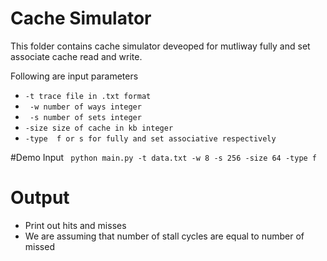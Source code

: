 # Cache Simulator

This folder contains cache simulator deveoped for mutliway fully and set associate cache read and write. 

Following are input parameters

  - ``` -t trace file in .txt format ```
  - ``` -w number of ways integer```
  - ``` -s number of sets integer```
  - ```-size size of cache in kb integer```
  - ```-type  f or s for fully and set associative respectively```

#Demo Input
``` python main.py -t data.txt -w 8 -s 256 -size 64 -type f```

# Output

  - Print out hits and misses 
  - We are assuming that number of stall cycles are equal to number of missed


